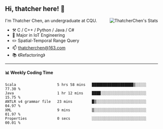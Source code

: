## Hi, thatcher here! :wave:

<img align="right" src="https://github-readme-stats.vercel.app/api?username=thatcherchen&title_color=333&text_color=777" alt="ThatcherChen's Stats" >

I'm Thatcher Chen, an undergraduate at CQU.

- :hammer_and_pick:  C / C++ / Python / Java / C# 
- :seedling:  Major in IoT Engineering
- :pencil2:  Spatial-Temporal Range Query
- :mailbox: thatcherchen@163.com
- :books: 《Refactoring》

---

#### :bar_chart: Weekly Coding Time

<!--START_SECTION:waka-->

```text
Scala                   5 hrs 58 mins   ███████████████████▒░░░░░   77.30 %
Java                    1 hr 12 mins    ████░░░░░░░░░░░░░░░░░░░░░   15.75 %
ANTLR v4 grammar file   23 mins         █▒░░░░░░░░░░░░░░░░░░░░░░░   04.97 %
XML                     9 mins          ▒░░░░░░░░░░░░░░░░░░░░░░░░   01.97 %
Properties              0 secs          ░░░░░░░░░░░░░░░░░░░░░░░░░   00.01 %
```

<!--END_SECTION:waka-->
